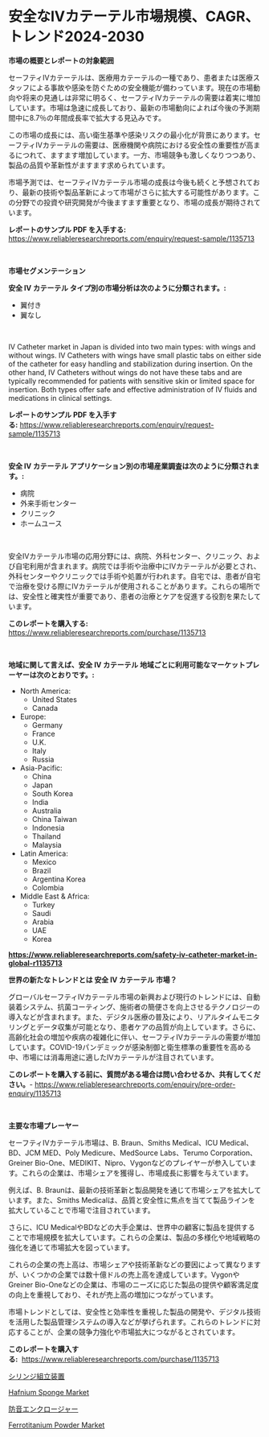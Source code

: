 <p><h1>安全なIVカテーテル市場規模、CAGR、トレンド2024-2030</h1></p><p><strong>市場の概要とレポートの対象範囲</strong></p>
<p><p>セーフティIVカテーテルは、医療用カテーテルの一種であり、患者または医療スタッフによる事故や感染を防ぐための安全機能が備わっています。現在の市場動向や将来の見通しは非常に明るく、セーフティIVカテーテルの需要は着実に増加しています。市場は急速に成長しており、最新の市場動向によれば今後の予測期間中に8.7％の年間成長率で拡大する見込みです。</p><p>この市場の成長には、高い衛生基準や感染リスクの最小化が背景にあります。セーフティIVカテーテルの需要は、医療機関や病院における安全性の重要性が高まるにつれて、ますます増加しています。一方、市場競争も激しくなりつつあり、製品の品質や革新性がますます求められています。</p><p>市場予測では、セーフティIVカテーテル市場の成長は今後も続くと予想されており、最新の技術や製品革新によって市場がさらに拡大する可能性があります。この分野での投資や研究開発が今後ますます重要となり、市場の成長が期待されています。</p></p>
<p><strong>レポートのサンプル PDF を入手する:</strong> <a href="https://www.reliableresearchreports.com/enquiry/request-sample/1135713">https://www.reliableresearchreports.com/enquiry/request-sample/1135713</a></p>
<p>&nbsp;</p>
<p><strong>市場セグメンテーション</strong></p>
<p><strong>安全 IV カテーテル タイプ別の市場分析は次のように分類されます。:</strong></p>
<p><ul><li>翼付き</li><li>翼なし</li></ul></p>
<p>&nbsp;</p>
<p><p>IV Catheter market in Japan is divided into two main types: with wings and without wings. IV Catheters with wings have small plastic tabs on either side of the catheter for easy handling and stabilization during insertion. On the other hand, IV Catheters without wings do not have these tabs and are typically recommended for patients with sensitive skin or limited space for insertion. Both types offer safe and effective administration of IV fluids and medications in clinical settings.</p></p>
<p><strong>レポートのサンプル PDF を入手する:</strong>&nbsp;<a href="https://www.reliableresearchreports.com/enquiry/request-sample/1135713">https://www.reliableresearchreports.com/enquiry/request-sample/1135713</a></p>
<p>&nbsp;</p>
<p><strong> 安全 IV カテーテル アプリケーション別の市場産業調査は次のように分類されます。:</strong></p>
<p><ul><li>病院</li><li>外来手術センター</li><li>クリニック</li><li>ホームユース</li></ul></p>
<p>&nbsp;</p>
<p><p>安全IVカテーテル市場の応用分野には、病院、外科センター、クリニック、および自宅利用が含まれます。病院では手術や治療中にIVカテーテルが必要とされ、外科センターやクリニックでは手術や処置が行われます。自宅では、患者が自宅で治療を受ける際にIVカテーテルが使用されることがあります。これらの場所では、安全性と確実性が重要であり、患者の治療とケアを促進する役割を果たしています。</p></p>
<p><strong>このレポートを購入する:</strong>&nbsp; <a href="https://www.reliableresearchreports.com/purchase/1135713">https://www.reliableresearchreports.com/purchase/1135713</a></p>
<p>&nbsp;</p>
<p><strong>地域に関して言えば、安全 IV カテーテル 地域ごとに利用可能なマーケットプレーヤーは次のとおりです。:</strong></p>
<p><ul>
    <li>
        North America:
        <ul>
            <li>United States</li>
            <li>Canada</li>
        </ul>
    </li>
    <li>
        Europe:
        <ul>
            <li>Germany</li>
            <li>France</li>
            <li>U.K.</li>
            <li>Italy</li>
            <li>Russia</li>
        </ul>
    </li>
    <li>
        Asia-Pacific:
        <ul>
            <li>China</li>
            <li>Japan</li>
            <li>South Korea</li>
            <li>India</li>
            <li>Australia</li>
            <li>China Taiwan</li>
            <li>Indonesia</li>
            <li>Thailand</li>
            <li>Malaysia</li>
        </ul>
    </li>
    <li>
        Latin America:
        <ul>
            <li>Mexico</li>
            <li>Brazil</li>
            <li>Argentina Korea</li>
            <li>Colombia</li>
        </ul>
    </li>
    <li>
        Middle East & Africa:
        <ul>
            <li>Turkey</li>
            <li>Saudi</li>
            <li>Arabia</li>
            <li>UAE</li>
            <li>Korea</li>
        </ul>
    </li>
    </ul></p>
<p><strong><a href="https://www.reliableresearchreports.com/safety-iv-catheter-market-in-global-r1135713">https://www.reliableresearchreports.com/safety-iv-catheter-market-in-global-r1135713</a></strong>&nbsp;</p>
<p><strong>世界の新たなトレンドとは 安全 IV カテーテル 市場？</strong></p>
<p><p>グローバルセーフティIVカテーテル市場の新興および現行のトレンドには、自動装着システム、抗菌コーティング、施術者の簡便さを向上させるテクノロジーの導入などが含まれます。また、デジタル医療の普及により、リアルタイムモニタリングとデータ収集が可能となり、患者ケアの品質が向上しています。さらに、高齢化社会の増加や疾病の複雑化に伴い、セーフティIVカテーテルの需要が増加しています。COVID-19パンデミックが感染制御と衛生標準の重要性を高める中、市場には消毒用途に適したIVカテーテルが注目されています。</p></p>
<p><strong>このレポートを購入する前に、質問がある場合は問い合わせるか、共有してください。</strong>- <a href="https://www.reliableresearchreports.com/enquiry/pre-order-enquiry/1135713">https://www.reliableresearchreports.com/enquiry/pre-order-enquiry/1135713</a></p>
<p>&nbsp;</p>
<p><strong>主要な市場プレーヤー</strong></p>
<p><p>セーフティIVカテーテル市場は、B. Braun、Smiths Medical、ICU Medical、BD、JCM MED、Poly Medicure、MedSource Labs、Terumo Corporation、Greiner Bio-One、MEDIKIT、Nipro、Vygonなどのプレイヤーが参入しています。これらの企業は、市場シェアを獲得し、市場成長に影響を与えています。</p><p>例えば、B. Braunは、最新の技術革新と製品開発を通じて市場シェアを拡大しています。また、Smiths Medicalは、品質と安全性に焦点を当てて製品ラインを拡大していることで市場で注目されています。</p><p>さらに、ICU MedicalやBDなどの大手企業は、世界中の顧客に製品を提供することで市場規模を拡大しています。これらの企業は、製品の多様化や地域戦略の強化を通じて市場拡大を図っています。</p><p>これらの企業の売上高は、市場シェアや技術革新などの要因によって異なりますが、いくつかの企業では数十億ドルの売上高を達成しています。VygonやGreiner Bio-Oneなどの企業は、市場のニーズに応じた製品の提供や顧客満足度の向上を重視しており、それが売上高の増加につながっています。</p><p>市場トレンドとしては、安全性と効率性を重視した製品の開発や、デジタル技術を活用した製品管理システムの導入などが挙げられます。これらのトレンドに対応することが、企業の競争力強化や市場拡大につながるとされています。</p></p>
<p><strong>このレポートを購入する:</strong>&nbsp;&nbsp;<a href="https://www.reliableresearchreports.com/purchase/1135713">https://www.reliableresearchreports.com/purchase/1135713</a></p>
<p><p><a href="https://github.com/ksxzwxabcuynh011/Market-Research-Report-List-1/blob/main/293268926666.md">シリンジ組立装置</a></p><p><a href="https://www.linkedin.com/pulse/hafnium-sponge-market-furnish-information-size-share-dynamics-wzkzc?trackingId=lP2hzmQkiGXs3Gf4ZZfyHw%3D%3D">Hafnium Sponge Market</a></p><p><a href="https://github.com/mcbeesbxa270/Market-Research-Report-List-1/blob/main/228983026667.md">防音エンクロージャー</a></p><p><a href="https://www.linkedin.com/pulse/ferrotitanium-powder-market-insights-players-forecast-till-rpltc?trackingId=rxva%2FOVwFTPx81ZuGCHzww%3D%3D">Ferrotitanium Powder Market</a></p></p>